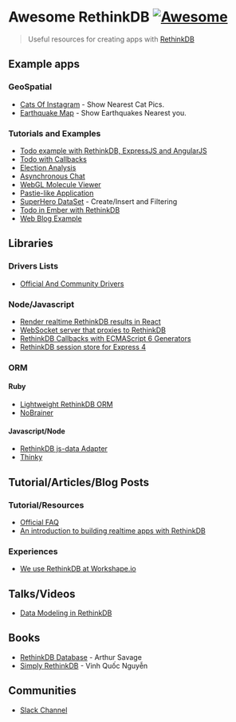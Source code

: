 # Awesome RethinkDB [![Awesome](https://cdn.rawgit.com/sindresorhus/awesome/d7305f38d29fed78fa85652e3a63e154dd8e8829/media/badge.svg)](https://github.com/sindresorhus/awesome)

> Useful resources for creating apps with [RethinkDB](https://rethinkdb.com)

## Example apps

### GeoSpatial

- [Cats Of Instagram](https://github.com/rethinkdb/cats-of-instagram) - Show Nearest Cat Pics.
- [Earthquake Map](https://github.com/rethinkdb/earthquake-map) - Show Earthquakes Nearest you.

### Tutorials and Examples
- [Todo example with RethinkDB, ExpressJS and AngularJS](https://github.com/rethinkdb/rethinkdb-example-nodejs/tree/master/todo-angular-express-promise)
- [Todo with Callbacks](https://github.com/rethinkdb/rethinkdb-example-nodejs/tree/master/todo-angular-express)
- [Election Analysis](https://rethinkdb.com/docs/tutorials/elections/)
- [Asynchronous Chat](https://github.com/rethinkdb/rethinkdb-example-nodejs-chat)
- [WebGL Molecule Viewer](https://github.com/psb/molly.js/)
- [Pastie-like Application](https://github.com/rethinkdb/rethinkdb-example-sinatra-pastie)
- [SuperHero DataSet](https://rethinkdb.com/docs/tutorials/superheroes/) - Create/Insert and Filtering
- [Todo in Ember with RethinkDB](https://github.com/rethinkdb/rethinkdb-example-bottle-ember-todo)
- [Web Blog Example](https://github.com/rethinkdb/rethinkdb-example-webpy-blog)

## Libraries

### Drivers Lists

- [Official And Community Drivers](https://www.rethinkdb.com/docs/install-drivers/)

### Node/Javascript

- [Render realtime RethinkDB results in React](https://github.com/mikemintz/react-rethinkdb)
- [WebSocket server that proxies to RethinkDB](https://github.com/mikemintz/rethinkdb-websocket-server)
- [RethinkDB Callbacks with ECMAScript 6 Generators](https://github.com/hden/rethinkdb-co)
- [RethinkDB session store for Express 4](https://github.com/armenfilipetyan/express-session-rethinkdb)

### ORM

#### Ruby
 - [Lightweight RethinkDB ORM](https://github.com/kureikain/epiphy)
 - [NoBrainer](http://nobrainer.io/)
 
#### Javascript/Node
 - [RethinkDB js-data Adapter](https://github.com/js-data/js-data-rethinkdb)
 - [Thinky](https://github.com/neumino/thinky)
  

## Tutorial/Articles/Blog Posts

### Tutorial/Resources
 - [Official FAQ](https://rethinkdb.com/faq/)
 - [An introduction to building realtime apps with RethinkDB](https://jaxenter.com/building-realtime-apps-rethinkdb-115254.html)

### Experiences

- [We use RethinkDB at Workshape.io](http://blog.workshape.io/we-use-rethinkdb-at-workshapeio/)

## Talks/Videos
- [Data Modeling in RethinkDB](https://www.youtube.com/watch?v=vJtDNRsUozk)


## Books

- [RethinkDB Database](https://www.gitbook.com/book/gitart/rethinkdb/details) - Arthur Savage
- [Simply RethinkDB](https://leanpub.com/simplyrethinkdb/read) - Vinh Quốc Nguyễn


## Communities

- [Slack Channel](http://slack.rethinkdb.com/)

